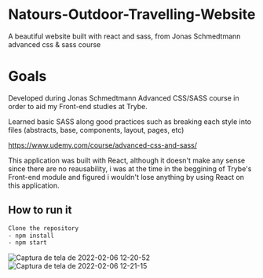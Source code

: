 # Natours-Outdoor-Travelling-Website
A beautiful website built with react and sass, from Jonas Schmedtmann advanced css &amp; sass course

# Goals
Developed during Jonas Schmedtmann Advanced CSS/SASS course in order to aid my Front-end studies at Trybe.

Learned basic SASS along good practices such as breaking each style into files (abstracts, base, components, layout, pages, etc)

https://www.udemy.com/course/advanced-css-and-sass/

This application was built with React, although it doesn't make any sense since there are no reausability, i was at the time in the beggining of Trybe's Front-end module and figured i wouldn't lose anything by using React on this application.

## How to run it
```bash
Clone the repository
- npm install
- npm start
```

![Captura de tela de 2022-02-06 12-20-52](https://user-images.githubusercontent.com/87549369/152687853-3073da17-697c-4e0b-9fcf-9a09b1eadca5.png)
![Captura de tela de 2022-02-06 12-21-15](https://user-images.githubusercontent.com/87549369/152687856-1daf679d-206f-40fa-ad01-67a57a073b56.png)
